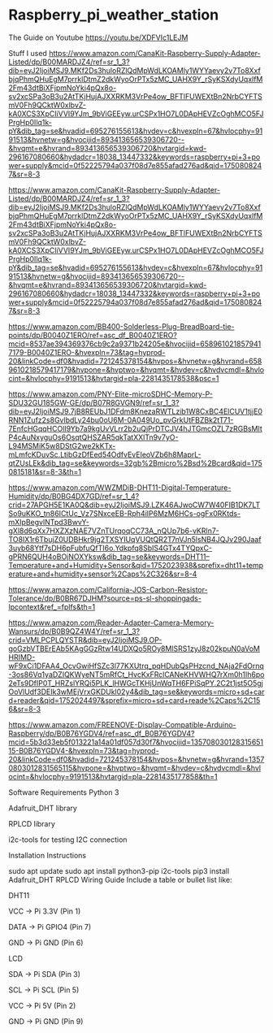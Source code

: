 # Raspberry_pi_weather_station

The Guide on Youtube
https://youtu.be/XDFVIc1LEJM

Stuff I used
https://www.amazon.com/CanaKit-Raspberry-Supply-Adapter-Listed/dp/B00MARDJZ4/ref=sr_1_3?dib=eyJ2IjoiMSJ9.MKf2Ds3huloRZlQdMpWdLKOAMly1WYYaevy2v7To8XxfbjqPhmQHuEgM7prrklDtmZ2dkWyoOrPTx5zMC_UAHX9Y_rSyKSXdyUqxlfM2Fm43dtBiXFjpmNoYki4pQx8o-sv2xcSPa3oB3u2AtTKjHujAJXXRKM3VrPe4ow_BFTlFUWEXtBn2NrbCYFTSmV0Fh9QCktW0xlbvZ-kA0XCS3XpCIiVVI9YJm_9bViGEEyw.urCSPx1HO7L0DApHEVZcOghMCO5FJPrgHp0Ilq1k-pY&dib_tag=se&hvadid=695276155613&hvdev=c&hvexpln=67&hvlocphy=9191513&hvnetw=g&hvocijid=893413656539306720--&hvqmt=e&hvrand=893413656539306720&hvtargid=kwd-296167080660&hydadcr=18038_13447332&keywords=raspberry+pi+3+power+supply&mcid=0f52225794a037f08d7e855afad276ad&qid=1750808247&sr=8-3

https://www.amazon.com/CanaKit-Raspberry-Supply-Adapter-Listed/dp/B00MARDJZ4/ref=sr_1_3?dib=eyJ2IjoiMSJ9.MKf2Ds3huloRZlQdMpWdLKOAMly1WYYaevy2v7To8XxfbjqPhmQHuEgM7prrklDtmZ2dkWyoOrPTx5zMC_UAHX9Y_rSyKSXdyUqxlfM2Fm43dtBiXFjpmNoYki4pQx8o-sv2xcSPa3oB3u2AtTKjHujAJXXRKM3VrPe4ow_BFTlFUWEXtBn2NrbCYFTSmV0Fh9QCktW0xlbvZ-kA0XCS3XpCIiVVI9YJm_9bViGEEyw.urCSPx1HO7L0DApHEVZcOghMCO5FJPrgHp0Ilq1k-pY&dib_tag=se&hvadid=695276155613&hvdev=c&hvexpln=67&hvlocphy=9191513&hvnetw=g&hvocijid=893413656539306720--&hvqmt=e&hvrand=893413656539306720&hvtargid=kwd-296167080660&hydadcr=18038_13447332&keywords=raspberry+pi+3+power+supply&mcid=0f52225794a037f08d7e855afad276ad&qid=1750808247&sr=8-3

https://www.amazon.com/BB400-Solderless-Plug-BreadBoard-tie-points/dp/B0040Z1ERO/ref=asc_df_B0040Z1ERO?mcid=8537ae394369376cb9c2a9371b24205e&hvocijid=6589610218579417179-B0040Z1ERO-&hvexpln=73&tag=hyprod-20&linkCode=df0&hvadid=721245378154&hvpos=&hvnetw=g&hvrand=6589610218579417179&hvpone=&hvptwo=&hvqmt=&hvdev=c&hvdvcmdl=&hvlocint=&hvlocphy=9191513&hvtargid=pla-2281435178538&psc=1

https://www.amazon.com/PNY-Elite-microSDHC-Memory-P-SDU32GU185GW-GE/dp/B07R8GVGN9/ref=sr_1_3?dib=eyJ2IjoiMSJ9.7jB8REUbJ1DFdm8KnezaRWTLzib1W8CxBC4ElCUV1tjjE0RNN1Zufz2s8GvlbdLy24bu0oU6M-0A049Uo_pvGrkUtFBZBk2tT71-7EnfcHGqqHCOlI9Yb7a9kgUvVLrr2b2uQjPrDTCJV4hJTGmcOZL7zRGBsMItP4cAuNxyguOs6OsqtQHSZAR5qkTatXXlTn9v7yO-L94MSMiK5w8DStG2we2kKTx-mLmfcKDuvSc.LtibGzDfEed54OdfvEvEIeoVZb6h8MaprL-qtZUsLEk&dib_tag=se&keywords=32gb%2Bmicro%2Bsd%2Bcard&qid=1750815181&sr=8-3&th=1

https://www.amazon.com/WWZMDiB-DHT11-Digital-Temperature-Humidity/dp/B0BG4DX7GD/ref=sr_1_4?crid=27APGH5E1KA0Q&dib=eyJ2IjoiMSJ9.LZK46AJwoCW7W40FIB1DK7LTSo9uKKO_tn86ICtUc_Vz7SNxceEB-Rph4iIP6MzM6HCs-ogFx0RKtds-mXIpBegvlNTpd3BwvY-gXl8d6qXx7HXZXzNAE7VZnTUrqoqCC73A_nQUp7b6-vKRln7-TO8lX1r6TbujZ0UDBHkr9jg2TXSYIUqVUQtQR2T7nVJn5lsNB4JQJv290Jaaf3uyb68Ytf7sDH6pFubfuQfTI6o.Ydkpfq8SbIS4GTx4TYQpxC-gPRN6QUH4oBOjNOXYksw&dib_tag=se&keywords=DHT11–Temperature+and+Humidity+Sensor&qid=1752023938&sprefix=dht11+temperature+and+humidity+sensor%2Caps%2C326&sr=8-4

https://www.amazon.com/California-JOS-Carbon-Resistor-Tolerance/dp/B0BR67DJHM?source=ps-sl-shoppingads-lpcontext&ref_=fplfs&th=1

https://www.amazon.com/Reader-Adapter-Camera-Memory-Wansurs/dp/B0B9QZ4W4Y/ref=sr_1_3?crid=VMLPCPLQYSTR&dib=eyJ2IjoiMSJ9.OP-goGzbVTBErEAb5KAgGGzRtw14UDXQo5ROy8MlSRS1zyJ8z02kpuN0aVoMHRIMD-wF9xCi1DFAA4_OcvGwiHfSZc3l77KXUtrq_pqHDubQsPHzcnd_NAja2FdOrnq-3os86Vq1yaDZIQKWyeNT5mRfCt_HvcKxFRclCANeKHVWHQ7rXm0h1Ih6po2eTs9DfIP0T_HRZslYRQi5PLK_lHWGcTKHjUnWqTH6FPiSqPY.2C2t1jst5O5gjOoVlUdf3DEIk3wMEjVrxGKDUkl02y4&dib_tag=se&keywords=micro+sd+card+reader&qid=1752024497&sprefix=micro+sd+card+reade%2Caps%2C156&sr=8-3

https://www.amazon.com/FREENOVE-Display-Compatible-Arduino-Raspberry/dp/B0B76YGDV4/ref=asc_df_B0B76YGDV4?mcid=5b3d33eb5f013221a14a01df057d30f7&hvocijid=13570803012831565115-B0B76YGDV4-&hvexpln=73&tag=hyprod-20&linkCode=df0&hvadid=721245378154&hvpos=&hvnetw=g&hvrand=13570803012831565115&hvpone=&hvptwo=&hvqmt=&hvdev=c&hvdvcmdl=&hvlocint=&hvlocphy=9191513&hvtargid=pla-2281435177858&th=1

Software Requirements
Python 3

Adafruit_DHT library

RPLCD library

i2c-tools for testing I2C connection

Installation Instructions

sudo apt update
sudo apt install python3-pip i2c-tools
pip3 install Adafruit_DHT RPLCD
 Wiring Guide
Include a table or bullet list like:

DHT11

VCC → Pi 3.3V (Pin 1)

DATA → Pi GPIO4 (Pin 7)

GND → Pi GND (Pin 6)

LCD

SDA → Pi SDA (Pin 3)

SCL → Pi SCL (Pin 5)

VCC → Pi 5V (Pin 2)

GND → Pi GND (Pin 9)
